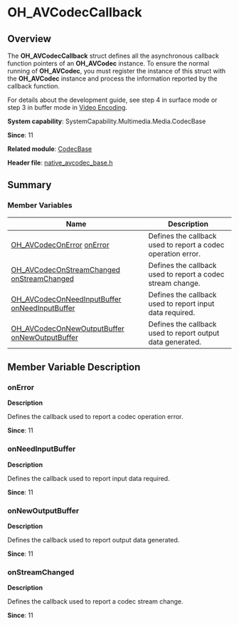 # OH_AVCodecCallback


## Overview

The **OH_AVCodecCallback** struct defines all the asynchronous callback function pointers of an **OH_AVCodec** instance. To ensure the normal running of **OH_AVCodec**, you must register the instance of this struct with the **OH_AVCodec** instance and process the information reported by the callback function.

For details about the development guide, see step 4 in surface mode or step 3 in buffer mode in [Video Encoding](../../media/avcodec/video-encoding.md).

**System capability**: SystemCapability.Multimedia.Media.CodecBase

**Since**: 11

**Related module**: [CodecBase](_codec_base.md)

**Header file**: [native_avcodec_base.h](native__avcodec__base_8h.md)


## Summary


### Member Variables

| Name| Description| 
| -------- | -------- |
| [OH_AVCodecOnError](_codec_base.md#oh_avcodeconerror) [onError](#onerror) | Defines the callback used to report a codec operation error.| 
| [OH_AVCodecOnStreamChanged](_codec_base.md#oh_avcodeconstreamchanged) [onStreamChanged](#onstreamchanged) | Defines the callback used to report a codec stream change.| 
| [OH_AVCodecOnNeedInputBuffer](_codec_base.md#oh_avcodeconneedinputbuffer) [onNeedInputBuffer](#onneedinputbuffer) | Defines the callback used to report input data required.| 
| [OH_AVCodecOnNewOutputBuffer](_codec_base.md#oh_avcodeconnewoutputbuffer) [onNewOutputBuffer](#onnewoutputbuffer) | Defines the callback used to report output data generated.| 


## Member Variable Description


### onError

**Description**

Defines the callback used to report a codec operation error.

**Since**: 11


### onNeedInputBuffer

**Description**

Defines the callback used to report input data required.

**Since**: 11


### onNewOutputBuffer

**Description**

Defines the callback used to report output data generated.

**Since**: 11


### onStreamChanged

**Description**

Defines the callback used to report a codec stream change.

**Since**: 11
